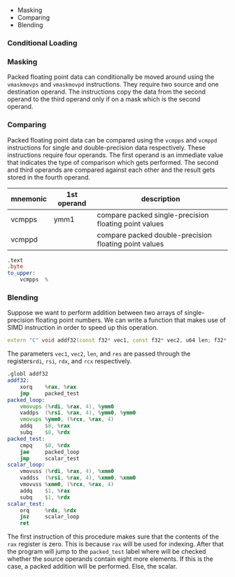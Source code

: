 * Masking
* Comparing
* Blending

### Conditional Loading

### Masking
Packed floating point data can conditionally be moved around using the `vmaskmovps` and `vmaskmovpd` instructions. They require two source and one destination operand. The instructions copy the data from the second operand to the third operand only if on a mask which is the second operand.

### Comparing
Packed floating point data can be compared using the `vcmpps` and `vcmppd` instructions for single and double-precision data respectively. These instructions require four operands. The first operand is an immediate value that indicates the type of comparison which gets performed. The second and third operands are compared against each other and the result gets stored in the fourth operand.

| mnemonic | 1st operand | description                                           |
|----------|-------------|-------------------------------------------------------|
| vcmpps   | ymm1        | compare packed single-precision floating point values |
| vcmppd   |             | compare packed double-precision floating point values |


```asm
.text
.byte
to_upper:
    vcmpps  %
```

### Blending


Suppose we want to perform addition between two arrays of single-precision floating point numbers. We can write a function that makes use of SIMD instruction in order to speed up this operation.
```cpp
extern "C" void addf32(const f32* vec1, const f32* vec2, u64 len; f32* res);
```
The parameters `vec1`, `vec2`, `len`, and `res` are passed through the registers`rdi`, `rsi`, `rdx`, and `rcx` respectively.
```asm
.globl addf32
addf32:
    xorq    %rax, %rax
    jmp     packed_test
packed_loop:
    vmovups (%rdi, %rax, 4), %ymm0
    vaddps  (%rsi, %rax, 4), %ymm0, %ymm0
    vmovups %ymm0, (%rcx, %rax, 4)
    addq    $8, %rax
    subq    $8, %rdx
packed_test:
    cmpq    $8, %rdx
    jae     packed_loop
    jmp     scalar_test
scalar_loop:
    vmovuss (%rdi, %rax, 4), %xmm0
    vaddss  (%rsi, %rax, 4), %xmm0, %xmm0
    vmovuss %xmm0, (%rcx, %rax, 4)
    addq    $1, %rax
    subq    $1, %rdx
scalar_test:
    orq     %rdx, %rdx
    jnz     scalar_loop
    ret
```
The first instruction of this procedure makes sure that the contents of the `rax` register is zero. This is because `rax` will be used for indexing. After that the program will jump to the `packed_test` label where will be checked whether the source operands contain eight more elements. If this is the case, a packed addition will be performed. Else, the scalar.

